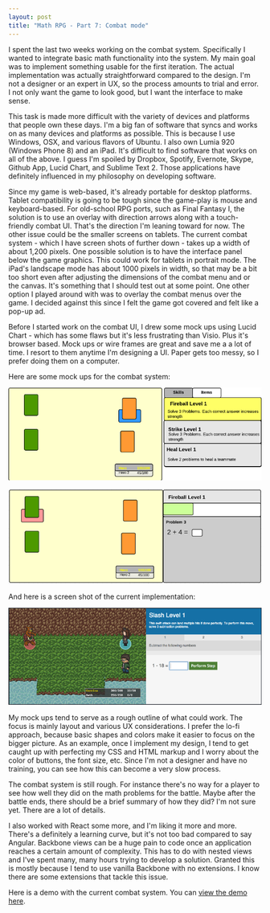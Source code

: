 ```yaml
---
layout: post
title: "Math RPG - Part 7: Combat mode"
---
```


I spent the last two weeks working on the combat system. Specifically I wanted to integrate basic math functionality into the system. My main goal was to implement something usable for the first iteration. The actual implementation was actually straightforward compared to the design. I'm not a designer or an expert in UX, so the process amounts to trial and error. I not only want the game to look good, but I want the interface to make sense.

This task is made more difficult with the variety of devices and platforms that people own these days. I'm a big fan of software that syncs and works on as many devices and platforms as possible. This is because I use Windows, OSX, and various flavors of Ubuntu. I also own Lumia 920 (Windows Phone 8) and an iPad. It's difficult to find software that works on all of the above. I guess I'm spoiled by Dropbox, Spotify, Evernote, Skype, Github App, Lucid Chart, and Sublime Text 2. Those applications have definitely influenced in my philosophy on developing software.

Since my game is web-based, it's already portable for desktop platforms. Tablet compatibility is going to be tough since the game-play is mouse and keyboard-based. For old-school RPG ports, such as Final Fantasy I, the solution is to use an overlay with direction arrows along with a touch-friendly combat UI. That's the direction I'm leaning toward for now. The other issue could be the smaller screens on tablets. The current combat system - which I have screen shots of further down - takes up a width of about 1,200 pixels. One possible solution is to have the interface panel below the game graphics. This could work for tablets in portrait mode. The iPad's landscape mode has about 1000 pixels in width, so that may be a bit too short even after adjusting the dimensions of the combat menu and or the canvas. It's something that I should test out at some point. One other option I played around with was to overlay the combat menus over the game. I decided against this since I felt the game got covered and felt like a pop-up ad.

Before I started work on the combat UI, I drew some mock ups using Lucid Chart - which has some flaws but it's less frustrating than Visio. Plus it's browser based. Mock ups or wire frames are great and save me a a lot of time. I resort to them anytime I'm designing a UI. Paper gets too messy, so I prefer doing them on a computer.

Here are some mock ups for the combat system:

![RPG Combat Mockup](/images/rpg_combat_ui.png)

![RPG Combat Mockup 2](/images/rpg_combat_ui_2.png)

And here is a screen shot of the current implementation:

![RPG Combat With Math](/images/rpg_with_math.png)

My mock ups tend to serve as a rough outline of what could work. The focus is mainly layout and various UX considerations. I prefer the lo-fi approach, because basic shapes and colors make it easier to focus on the bigger picture. As an example, once I implement my design, I tend to get caught up with perfecting my CSS and HTML markup and I worry about the color of buttons, the font size, etc. Since I'm not a designer and have no training, you can see how this can become a very slow process.

The combat system is still rough. For instance there's no way for a player to see how well they did on the math problems for the battle. Maybe after the battle ends, there should be a brief summary of how they did? I'm not sure yet. There are a lot of details.

I also worked with React some more, and I'm liking it more and more. There's a definitely a learning curve, but it's not too bad compared to say Angular. Backbone views can be a huge pain to code once an application reaches a certain amount of complexity. This has to do with nested views and I've spent many, many hours trying to develop a solution. Granted this is mostly because I tend to use vanilla Backbone with no extensions. I know there are some extensions that tackle this issue.

Here is a demo with the current combat system. You can [view the demo here](/projects/rpg/demo-3/).

